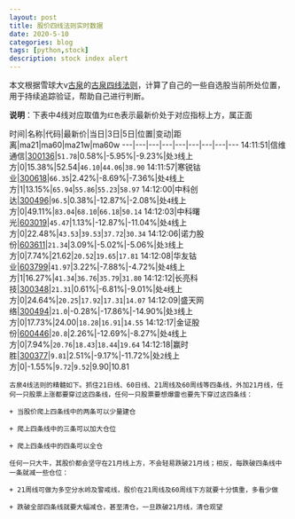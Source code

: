 ```yaml
---
layout: post
title: 股价四线法则实时数据
date: 2020-5-10
categories: blog
tags: [python,stock]
description: stock index alert
---
```



本文根据雪球大v[古泉](https://xueqiu.com/u/7148646888)的[古泉四线法则](https://xueqiu.com/7148646888/130498192)，计算了自己的一些自选股当前所处位置，用于持续追踪验证，帮助自己进行判断。

**说明**：下表中4线对应取值为`红色`表示最新价处于对应指标上方，属正面

时间|名称|代码|最新价|当日|3日|5日|位置|变动|距离|ma21|ma60|ma21w|ma60w
---|---|---|---|---|---|---|---|---
14:11:51|信维通信|[300136](https://xueqiu.com/S/SZ300136)|`51.78`|0.58%|-5.95%|-9.23%|处`3`线上方|0|15.38%|52.54|`46.10`|`44.06`|`38.90`
14:11:57|寒锐钴业|[300618](https://xueqiu.com/S/SZ300618)|`66.35`|2.42%|-8.69%|-7.36%|处`4`线上方|1|13.15%|`65.94`|`55.86`|`55.23`|`58.97`
14:12:00|中科创达|[300496](https://xueqiu.com/S/SZ300496)|`96.5`|0.38%|-12.87%|-2.08%|处`4`线上方|0|49.11%|`83.04`|`68.10`|`66.18`|`50.14`
14:12:03|中科曙光|[603019](https://xueqiu.com/S/SH603019)|`45.47`|1.13%|-12.87%|-11.04%|处`4`线上方|0|22.48%|`43.53`|`39.53`|`37.72`|`30.34`
14:12:06|诺力股份|[603611](https://xueqiu.com/S/SH603611)|`21.34`|3.09%|-5.02%|-5.06%|处`3`线上方|0|7.74%|21.62|`20.52`|`19.65`|`17.81`
14:12:08|华友钴业|[603799](https://xueqiu.com/S/SH603799)|`41.97`|3.22%|-7.88%|-4.72%|处`4`线上方|1|16.27%|`41.34`|`36.76`|`35.79`|`31.80`
14:12:12|长亮科技|[300348](https://xueqiu.com/S/SZ300348)|`21.31`|0.61%|-6.81%|-9.01%|处`4`线上方|0|24.64%|`20.25`|`17.92`|`17.31`|`14.07`
14:12:09|盛天网络|[300494](https://xueqiu.com/S/SZ300494)|`21.0`|-0.28%|-17.86%|-14.90%|处`3`线上方|0|17.73%|24.00|`18.28`|`16.91`|`14.55`
14:12:17|金证股份|[600446](https://xueqiu.com/S/SH600446)|`20.8`|2.26%|-12.69%|-8.27%|处`4`线上方|0|7.94%|`20.76`|`18.43`|`18.44`|`19.64`
14:12:18|赢时胜|[300377](https://xueqiu.com/S/SZ300377)|`9.81`|2.51%|-9.17%|-11.72%|处`2`线上方|0|-1.55%|`9.72`|`9.52`|9.90|10.81

```
古泉4线法则的精髓如下。抓住21日线、60日线、21周线及60周线等四条线，外加21月线，任何一只股票上涨都要穿过这四条线，任何一只股票要想爆雷也要先下穿过这四条线：

+ 当股价爬上四条线中的两条可以少量建仓

+ 爬上四条线中的三条可以加大仓位

+ 爬上四条线中的四条可以全仓

任何一只大牛，其股价都会坚守在21月线上方，不会轻易跌破21月线；相反，每跌破四条线中一条就减一些仓位：

+ 21周线可做为多空分水岭及警戒线，股价在21周线及60周线下方就要十分慎重，多看少做

+ 跌破全部四条线就要大幅减仓，甚至清仓，一旦跌破21月线，清仓观望
```